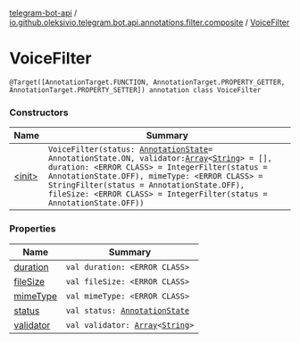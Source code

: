 [telegram-bot-api](../../index.md) / [io.github.oleksivio.telegram.bot.api.annotations.filter.composite](../index.md) / [VoiceFilter](./index.md)

# VoiceFilter

`@Target([AnnotationTarget.FUNCTION, AnnotationTarget.PROPERTY_GETTER, AnnotationTarget.PROPERTY_SETTER]) annotation class VoiceFilter`

### Constructors

| Name | Summary |
|---|---|
| [&lt;init&gt;](-init-.md) | `VoiceFilter(status: `[`AnnotationState`](../../io.github.oleksivio.telegram.bot.api.model.annotation/-annotation-state/index.md)` = AnnotationState.ON, validator: `[`Array`](https://kotlinlang.org/api/latest/jvm/stdlib/kotlin/-array/index.html)`<`[`String`](https://kotlinlang.org/api/latest/jvm/stdlib/kotlin/-string/index.html)`> = [], duration: <ERROR CLASS> = IntegerFilter(status = AnnotationState.OFF), mimeType: <ERROR CLASS> = StringFilter(status = AnnotationState.OFF), fileSize: <ERROR CLASS> = IntegerFilter(status = AnnotationState.OFF))` |

### Properties

| Name | Summary |
|---|---|
| [duration](duration.md) | `val duration: <ERROR CLASS>` |
| [fileSize](file-size.md) | `val fileSize: <ERROR CLASS>` |
| [mimeType](mime-type.md) | `val mimeType: <ERROR CLASS>` |
| [status](status.md) | `val status: `[`AnnotationState`](../../io.github.oleksivio.telegram.bot.api.model.annotation/-annotation-state/index.md) |
| [validator](validator.md) | `val validator: `[`Array`](https://kotlinlang.org/api/latest/jvm/stdlib/kotlin/-array/index.html)`<`[`String`](https://kotlinlang.org/api/latest/jvm/stdlib/kotlin/-string/index.html)`>` |

